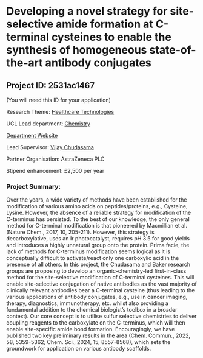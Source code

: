 # Developing a novel strategy for site-selective amide formation at C-terminal cysteines to enable the synthesis of homogeneous state-of-the-art antibody conjugates

## Project ID: **2531ac1467**
(You will need this ID for your application)

Research Theme: [Healthcare Technologies](../themes/healthcare-technologies.md)

UCL Lead department: [Chemistry](../departments/chemistry.md)

[Department Website](https://www.ucl.ac.uk/chemistry)

Lead Supervisor: [Vijay Chudasama](https://profiles.ucl.ac.uk/28175)

Partner Organisation: AstraZeneca PLC

Stipend enhancement: £2,500 per year

### Project Summary:

Over the years, a wide variety of methods have been established for the modification of various amino acids on peptides/proteins, e.g., Cysteine, Lysine. However, the absence of a reliable strategy for modification of the C-terminus has persisted. To the best of our knowledge, the only general method for C-terminal modification is that pioneered by Macmillian et al. (Nature Chem., 2017, 10, 205-211). However, this strategy is decarboxylative, uses an Ir photocatalyst, requires pH 3.5 for good yields and introduces a highly unnatural group onto the protein. Prima facie, the lack of methods for C-terminus modification seems logical as it is conceptually difficult to activate/react only one carboxylic acid in the presence of all others. In this project, the Chudasama and Baker research groups are proposing to develop an organic-chemistry-led first-in-class method for the site-selective modification of C-terminal cysteines. This will enable site-selective conjugation of native antibodies as the vast majority of clinically relevant antibodies bear a C-terminal cysteine (thus leading to the various applications of antibody conjugates, e.g., use in cancer imaging, therapy, diagnostics, immunotherapy, etc. whilst also providing a fundamental addition to the chemical biologist’s toolbox in a broader context). Our core concept is to utilise sulfur selective chemistries to deliver coupling reagents to the carboxylate on the C-terminus, which will then enable site-specific amide bond formation. Encouragingly, we have published two key preliminary results in the area (Chem. Commun., 2022, 58, 5359-5362; Chem. Sci., 2024, 15, 8557-8568), which sets the groundwork for application on various antibody scaffolds.
